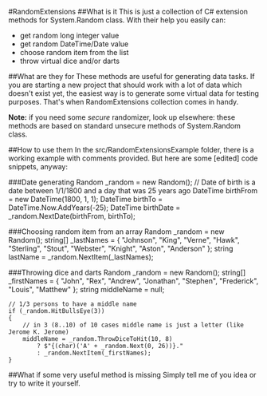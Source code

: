 #RandomExtensions
##What is it
This is just a collection of C# extension methods for System.Random class. With their help you easily can:
- get random long integer value
- get random DateTime/Date value
- choose random item from the list
- throw virtual dice and/or darts

##What are they for
These methods are useful for generating data tasks. If you are starting a new project that should work with a lot of data which doesn't exist yet, the easiest way is to generate some virtual data for testing purposes. That's when RandomExtensions collection comes in handy.

**Note:** if you need some *secure* randomizer, look up elsewhere: these methods are based on standard unsecure methods of System.Random class.

##How to use them
In the src/RandomExtensionsExample folder, there is a working example with comments provided. But here are some [edited] code snippets, anyway:

###Date generating
    Random _random = new Random();
    // Date of birth is a date between 1/1/1800 and a day that was 25 years ago
    DateTime birthFrom = new DateTime(1800, 1, 1);
    DateTime birthTo = DateTime.Now.AddYears(-25);
    DateTime birthDate = _random.NextDate(birthFrom, birthTo);

###Choosing random item from an array
    Random _random = new Random();
    string[] _lastNames = { "Johnson", "King", "Verne", "Hawk", "Sterling", "Stout", "Webster", "Knight", "Aston", "Anderson" };
    string lastName = _random.NextItem(_lastNames);

###Throwing dice and darts
    Random _random = new Random();
    string[] _firstNames = { "John", "Rex", "Andrew", "Jonathan", "Stephen", "Frederick", "Louis", "Matthew" };
    string middleName = null;

    // 1/3 persons to have a middle name
    if (_random.HitBullsEye(3))
    {
        // in 3 (8..10) of 10 cases middle name is just a letter (like Jerome K. Jerome)
        middleName = _random.ThrowDiceToHit(10, 8)
            ? $"{(char)('A' + _random.Next(0, 26))}."
            : _random.NextItem(_firstNames);
    }

##What if some very useful method is missing
Simply tell me of you idea or try to write it yourself.
